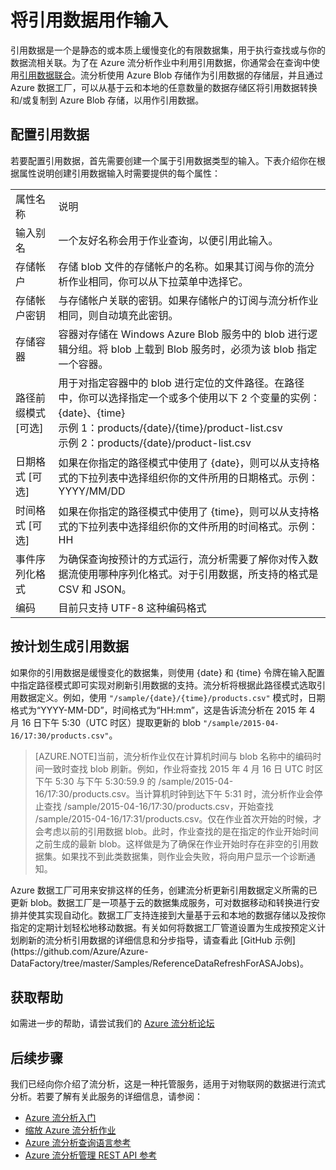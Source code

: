 <properties 
	pageTitle="使用引用数据 | Windows Azure" 
	description="将引用数据用作输入流" 
	keywords="大数据分析、云服务中、物联网、托管服务、流处理、流分析、流数据"
	services="stream-analytics" 
	documentationCenter="" 
	authors="jeffstokes72" 
	manager="paulettm" 
	editor="cgronlun"/>

<tags 
	ms.service="stream-analytics" 
	ms.date="09/09/2015" 
	wacn.date="11/12/2015"/>

# 将引用数据用作输入

引用数据是一个是静态的或本质上缓慢变化的有限数据集，用于执行查找或与你的数据流相关联。为了在 Azure 流分析作业中利用引用数据，你通常会在查询中使用[引用数据联合](https://msdn.microsoft.com/zh-cn/library/azure/dn949258.aspx)。流分析使用 Azure Blob 存储作为引用数据的存储层，并且通过 Azure 数据工厂，可以从<!--[-->基于云和本地的任意数量的数据存储区<!--](/documentation/articles/data-factory-data-movement-activities)-->将引用数据转换和/或复制到 Azure Blob 存储，以用作引用数据。

## 配置引用数据

若要配置引用数据，首先需要创建一个属于引用数据类型的输入。下表介绍你在根据属性说明创建引用数据输入时需要提供的每个属性：

<table>
<tbody>
<tr>
<td>属性名称</td>
<td>说明</td>
</tr>
<tr>
<td>输入别名</td>
<td>一个友好名称会用于作业查询，以便引用此输入。</td>
</tr>
<tr>
<td>存储帐户</td>
<td>存储 blob 文件的存储帐户的名称。如果其订阅与你的流分析作业相同，你可以从下拉菜单中选择它。</td>
</tr>
<tr>
<td>存储帐户密钥</td>
<td>与存储帐户关联的密钥。如果存储帐户的订阅与流分析作业相同，则自动填充此密钥。</td>
</tr>
<tr>
<td>存储容器</td>
<td>容器对存储在 Windows Azure Blob 服务中的 blob 进行逻辑分组。将 blob 上载到 Blob 服务时，必须为该 blob 指定一个容器。</td>
</tr>
<tr>
<td>路径前缀模式 [可选]</td>
<td>用于对指定容器中的 blob 进行定位的文件路径。在路径中，你可以选择指定一个或多个使用以下 2 个变量的实例：<BR>{date}、{time}<BR>示例 1：products/{date}/{time}/product-list.csv<BR>示例 2：products/{date}/product-list.csv
</tr>
<tr>
<td>日期格式 [可选]</td>
<td>如果在你指定的路径模式中使用了 {date}，则可以从支持格式的下拉列表中选择组织你的文件所用的日期格式。示例：YYYY/MM/DD</td>
</tr>
<tr>
<td>时间格式 [可选]</td>
<td>如果在你指定的路径模式中使用了 {time}，则可以从支持格式的下拉列表中选择组织你的文件所用的时间格式。示例：HH</td>
</tr>
<tr>
<td>事件序列化格式</td>
<td>为确保查询按预计的方式运行，流分析需要了解你对传入数据流使用哪种序列化格式。对于引用数据，所支持的格式是 CSV 和 JSON。</td>
</tr>
<tr>
<td>编码</td>
<td>目前只支持 UTF-8 这种编码格式</td>
</tr>
</tbody>
</table>

## 按计划生成引用数据

如果你的引用数据是缓慢变化的数据集，则使用 {date} 和 {time} 令牌在输入配置中指定路径模式即可实现对刷新引用数据的支持。流分析将根据此路径模式选取引用数据定义。例如，使用 ````"/sample/{date}/{time}/products.csv"```` 模式时，日期格式为“YYYY-MM-DD”，时间格式为“HH:mm”，这是告诉流分析在 2015 年 4 月 16 日下午 5:30（UTC 时区）提取更新的 blob ````"/sample/2015-04-16/17:30/products.csv"````。

> [AZURE.NOTE]当前，流分析作业仅在计算机时间与 blob 名称中的编码时间一致时查找 blob 刷新。例如，作业将查找 2015 年 4 月 16 日 UTC 时区下午 5:30 与下午 5:30:59.9 的 /sample/2015-04-16/17:30/products.csv。当计算机时钟到达下午 5:31 时，流分析作业会停止查找 /sample/2015-04-16/17:30/products.csv，开始查找 /sample/2015-04-16/17:31/products.csv。仅在作业首次开始的时候，才会考虑以前的引用数据 blob。此时，作业查找的是在指定的作业开始时间之前生成的最新 blob。这样做是为了确保在作业开始时存在非空的引用数据集。如果找不到此类数据集，则作业会失败，将向用户显示一个诊断通知。

<!--[-->Azure 数据工厂<!--](http://azure.microsoft.com/documentation/services/data-factory/)-->可用来安排这样的任务，创建流分析更新引用数据定义所需的已更新 blob。数据工厂是一项基于云的数据集成服务，可对数据移动和转换进行安排并使其实现自动化。数据工厂支持<!--[-->连接到大量基于云和本地的数据存储<!--](/articles/data-factory-data-movement-activities.md)-->以及按你指定的定期计划轻松地移动数据。有关如何将数据工厂管道设置为生成按预定义计划刷新的流分析引用数据的详细信息和分步指导，请查看此 [GitHub 示例](https://github.com/Azure/Azure-DataFactory/tree/master/Samples/ReferenceDataRefreshForASAJobs)。

## 获取帮助
如需进一步的帮助，请尝试我们的 [Azure 流分析论坛](https://social.msdn.microsoft.com/Forums/zh-CN/home?forum=AzureStreamAnalytics)

## 后续步骤
我们已经向你介绍了流分析，这是一种托管服务，适用于对物联网的数据进行流式分析。若要了解有关此服务的详细信息，请参阅：

- [Azure 流分析入门](/documentation/articles/stream-analytics-get-started)
- [缩放 Azure 流分析作业](/documentation/articles/stream-analytics-scale-jobs)
- [Azure 流分析查询语言参考](https://msdn.microsoft.com/zh-cn/library/azure/dn834998.aspx)
- [Azure 流分析管理 REST API 参考](https://msdn.microsoft.com/zh-cn/library/azure/dn835031.aspx)

<!--Link references-->
[stream.analytics.developer.guide]: ../stream-analytics-developer-guide.md
[stream.analytics.scale.jobs]: stream-analytics-scale-jobs.md
[stream.analytics.introduction]: stream-analytics-introduction.md
[stream.analytics.get.started]: stream-analytics-get-started.md
[stream.analytics.query.language.reference]: http://go.microsoft.com/fwlink/?LinkID=513299
[stream.analytics.rest.api.reference]: http://go.microsoft.com/fwlink/?LinkId=517301

<!---HONumber=79-->